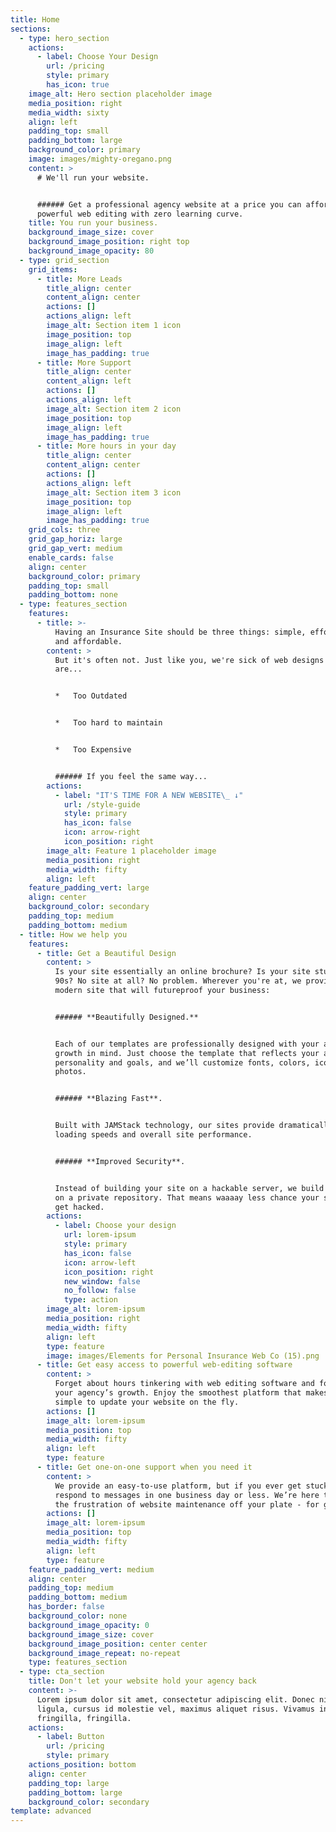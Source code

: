 ```yaml
---
title: Home
sections:
  - type: hero_section
    actions:
      - label: Choose Your Design
        url: /pricing
        style: primary
        has_icon: true
    image_alt: Hero section placeholder image
    media_position: right
    media_width: sixty
    align: left
    padding_top: small
    padding_bottom: large
    background_color: primary
    image: images/mighty-oregano.png
    content: >
      # We'll run your website.


      ###### Get a professional agency website at a price you can afford, and
      powerful web editing with zero learning curve.
    title: You run your business.
    background_image_size: cover
    background_image_position: right top
    background_image_opacity: 80
  - type: grid_section
    grid_items:
      - title: More Leads
        title_align: center
        content_align: center
        actions: []
        actions_align: left
        image_alt: Section item 1 icon
        image_position: top
        image_align: left
        image_has_padding: true
      - title: More Support
        title_align: center
        content_align: left
        actions: []
        actions_align: left
        image_alt: Section item 2 icon
        image_position: top
        image_align: left
        image_has_padding: true
      - title: More hours in your day
        title_align: center
        content_align: center
        actions: []
        actions_align: left
        image_alt: Section item 3 icon
        image_position: top
        image_align: left
        image_has_padding: true
    grid_cols: three
    grid_gap_horiz: large
    grid_gap_vert: medium
    enable_cards: false
    align: center
    background_color: primary
    padding_top: small
    padding_bottom: none
  - type: features_section
    features:
      - title: >-
          Having an Insurance Site should be three things: simple, effortless,
          and affordable.
        content: >
          But it's often not. Just like you, we're sick of web designs that
          are...


          *   Too Outdated


          *   Too hard to maintain


          *   Too Expensive


          ###### If you feel the same way...
        actions:
          - label: "IT'S TIME FOR A NEW WEBSITE\_ ↓"
            url: /style-guide
            style: primary
            has_icon: false
            icon: arrow-right
            icon_position: right
        image_alt: Feature 1 placeholder image
        media_position: right
        media_width: fifty
        align: left
    feature_padding_vert: large
    align: center
    background_color: secondary
    padding_top: medium
    padding_bottom: medium
  - title: How we help you
    features:
      - title: Get a Beautiful Design
        content: >
          Is your site essentially an online brochure? Is your site stuck in the
          90s? No site at all? No problem. Wherever you're at, we provide a
          modern site that will futureproof your business:


          ###### **Beautifully Designed.**


          Each of our templates are professionally designed with your agency’s
          growth in mind. Just choose the template that reflects your agency’s
          personality and goals, and we’ll customize fonts, colors, icons, and
          photos.


          ###### **Blazing Fast**. 


          Built with JAMStack technology, our sites provide dramatically improve
          loading speeds and overall site performance.


          ###### **Improved Security**. 


          Instead of building your site on a hackable server, we build your code
          on a private repository. That means waaaay less chance your site will
          get hacked.
        actions:
          - label: Choose your design
            url: lorem-ipsum
            style: primary
            has_icon: false
            icon: arrow-left
            icon_position: right
            new_window: false
            no_follow: false
            type: action
        image_alt: lorem-ipsum
        media_position: right
        media_width: fifty
        align: left
        type: feature
        image: images/Elements for Personal Insurance Web Co (15).png
      - title: Get easy access to powerful web-editing software
        content: >
          Forget about hours tinkering with web editing software and focus on
          your agency’s growth. Enjoy the smoothest platform that makes it super
          simple to update your website on the fly. 
        actions: []
        image_alt: lorem-ipsum
        media_position: top
        media_width: fifty
        align: left
        type: feature
      - title: Get one-on-one support when you need it
        content: >
          We provide an easy-to-use platform, but if you ever get stuck, we’ll
          respond to messages in one business day or less. We’re here to take
          the frustration of website maintenance off your plate - for good.
        actions: []
        image_alt: lorem-ipsum
        media_position: top
        media_width: fifty
        align: left
        type: feature
    feature_padding_vert: medium
    align: center
    padding_top: medium
    padding_bottom: medium
    has_border: false
    background_color: none
    background_image_opacity: 0
    background_image_size: cover
    background_image_position: center center
    background_image_repeat: no-repeat
    type: features_section
  - type: cta_section
    title: Don't let your website hold your agency back
    content: >-
      Lorem ipsum dolor sit amet, consectetur adipiscing elit. Donec nisl
      ligula, cursus id molestie vel, maximus aliquet risus. Vivamus in nibh
      fringilla, fringilla.
    actions:
      - label: Button
        url: /pricing
        style: primary
    actions_position: bottom
    align: center
    padding_top: large
    padding_bottom: large
    background_color: secondary
template: advanced
---
```


